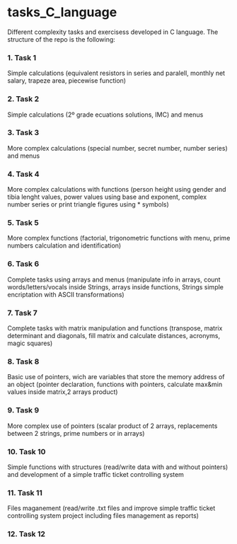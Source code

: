 # tasks_C_language

Different complexity tasks and exercisess developed in C language. The structure of the repo is the following:

### 1. Task 1
Simple calculations (equivalent resistors in series and paralell, monthly net salary, trapeze area, piecewise function) 

### 2. Task 2
Simple calculations (2º grade ecuations solutions, IMC) and menus

### 3. Task 3
More complex calculations (special number, secret number, number series) and menus

### 4. Task 4
More complex calculations with functions (person height using gender and tibia lenght values, power values using base and exponent, complex number series or print triangle figures using * symbols)

### 5. Task 5
More complex functions (factorial, trigonometric functions with menu, prime numbers calculation and identification)

### 6. Task 6
Complete tasks using arrays and menus (manipulate info in arrays, count words/letters/vocals inside Strings, arrays inside functions, Strings simple encriptation with ASCII transformations)

### 7. Task 7
Complete tasks with matrix manipulation and functions (transpose, matrix determinant and diagonals, fill matrix and calculate distances, acronyms, magic squares)

### 8. Task 8
Basic use of pointers, wich are variables that store the memory address of an object (pointer declaration, functions with pointers, calculate max&min values inside matrix,2 arrays product)

### 9. Task 9
More complex use of pointers (scalar product of 2 arrays, replacements between 2 strings, prime numbers or in arrays)

### 10. Task 10
Simple functions with structures (read/write data with and without pointers) and development of a simple traffic ticket controlling system

### 11. Task 11
Files maganement (read/write .txt files and improve simple traffic ticket controlling system project including files management as reports)

### 12. Task 12


